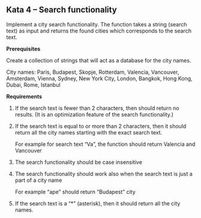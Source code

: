 ## Kata 4 – Search functionality

Implement a city search functionality. The function takes a string (search text) as input and returns the found cities which corresponds to the search text.

**Prerequisites**

Create a collection of strings that will act as a database for the city names.

City names: Paris, Budapest, Skopje, Rotterdam, Valencia, Vancouver, Amsterdam, Vienna, Sydney, New York City, London, Bangkok, Hong Kong, Dubai, Rome, Istanbul

**Requirements**

1. If the search text is fewer than 2 characters, then should return no results. (It is an optimization feature of the search functionality.)

2. If the search text is equal to or more than 2 characters, then it should return all the city names starting with the exact search text.

   For example for search text “Va”, the function should return Valencia and Vancouver

3. The search functionality should be case insensitive

4. The search functionality should work also when the search text is just a part of a city name

   For example “ape” should return “Budapest” city

5. If the search text is a “*” (asterisk), then it should return all the city names.